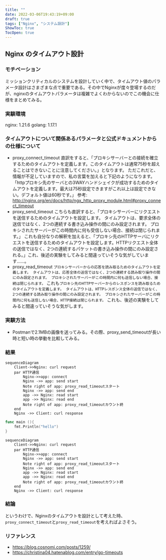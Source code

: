 ```yaml
---
title: ""
date: 2022-03-06T19:43:19+09:00
draft: true
tags: ["Nginx", "システム設計"]
ShowToc: true
TocOpen: true
---
```


## Nginx のタイムアウト設計

### モチベーション
ミッションクリティカルのシステムを設計していく中で、タイムアウト値のパラメータ設計はさまざまな点で重要である。その中でNginxが度々登場するのだが、nginxのタイムアウトパラメータは複雑でよくわからないのでこの機会に仕様をまとめてみる。

### 実験環境
nginx: 1.21.6
golang: 1.17.1

### タイムアウトについて関係あるパラメータと公式ドキュメントからの仕様について
- proxy_connect_timeout
直訳をすると、「プロキシサーバーとの接続を確立するためのタイムアウトを定義します。このタイムアウトは通常75秒を超えることはできないことに注意してください。」となります。
ただこれだと、情報が不足していますので、私の言葉を加えると下記のようになります。
「httpプロキシ先のサーバとの3WAYハンドシェイクが成功するためのタイムアウトを定義します。最大は75秒設定できますがこれ以上は設定できない。デフォルト値は60秒です。」
参考: http://nginx.org/en/docs/http/ngx_http_proxy_module.html#proxy_connect_timeout
- proxy_send_timeout
こちらも直訳すると、「プロキシサーバーにリクエストを送信するためのタイムアウトを設定します。 タイムアウトは、要求全体の送信ではなく、2つの連続する書き込み操作の間にのみ設定されます。 プロキシされたサーバーがこの時間内に何も受信しない場合、接続は閉じられます。」
これも自分なりの解釈を加えると、「プロキシ先のHTTPサーバにリクエストを送信するためのタイムアウトを設定します。HTTPリクエスト全体の送信ではなく、2つの連続するパケットの書き込み操作の間にのみ設定される。」これ、後述の実験をしてみると間違っていそうな気がしています……。
- proxy_read_timeout
`プロキシサーバーからの応答を読み取るためのタイムアウトを定義します。 タイムアウトは、応答全体の送信ではなく、2つの連続する読み取り操作の間にのみ設定されます。 プロキシされたサーバーがこの時間内に何も送信しない場合、接続は閉じられます。`
これも`プロキシ先のHTTPサーバーからのレスポンスを読み取るためのタイムアウトを定義します。 タイムアウトは、HTTPレスポンス全体の送信ではなく、2つの連続する読み取り操作の間にのみ設定されます。 プロキシされたサーバーがこの時間内に何も送信しない場合、HTTP接続は閉じられます。`
これも、後述の実験をしてみると間違っていそうな気がします。

### 実験方法
- Postmanで2.1MBの画像を送ってみる。その際、proxy_send_timeoutが長い時と短い時の挙動を比較してみる。

### 結果
```mermaid
sequenceDiagram
    Client->>Nginx: curl request
    par HTTP通信
        Nginx->>app: connect
        Nginx ->> app: send start
        Note right of app: proxy_read_timeoutスタート
        Nginx ->> app: send end
        app ->> Nginx: read start
        app ->> Nginx: read end
        Note right of app: proxy_read_timeoutカウント終
    end 
    Nginx ->> Client: curl response
```
```go
func main (){
    fmt.Println("hello")
}
```

```mermaid
sequenceDiagram
    Client->>Nginx: curl request
    par HTTP通信
        Nginx->>app: connect
        Nginx ->> app: send start
        Note right of app: proxy_read_timeoutスタート
        Nginx ->> app: send end
        app ->> Nginx: read start
        app ->> Nginx: read end
        Note right of app: proxy_read_timeoutカウント終
    end 
    Nginx ->> Client: curl response
```

### 結論
というわけで、Nginxのタイムアウトを設計として考えた時、`proxy_connect_timeout`と`proxy_read_timeout`を考えればよさそう。



### リファレンス
- https://blog.cosnomi.com/posts/1259/
- https://christina04.hatenablog.com/entry/go-timeouts